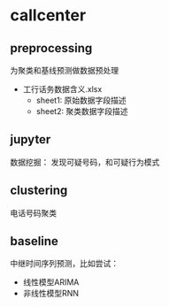 # callcenter

## preprocessing
为聚类和基线预测做数据预处理

* 工行话务数据含义.xlsx
  * sheet1: 原始数据字段描述
  * sheet2: 聚类数据字段描述

## jupyter

数据挖掘： 发现可疑号码，和可疑行为模式

## clustering

电话号码聚类

## baseline

中继时间序列预测，比如尝试：

* 线性模型ARIMA
* 非线性模型RNN
